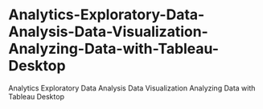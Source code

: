 # Analytics-Exploratory-Data-Analysis-Data-Visualization-Analyzing-Data-with-Tableau-Desktop
Analytics Exploratory Data Analysis Data Visualization Analyzing Data with Tableau Desktop
